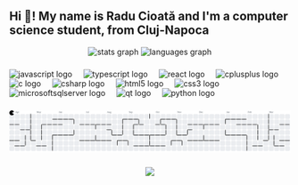 <h2 align="left">Hi 👋! My name is Radu Cioată and I'm a computer science student, from Cluj-Napoca</h2>
<div align="center">
  <img src="[https://github-readme-stats.vercel.app/api?username=RaduCioata&hide_title=false&hide_rank=false&show_icons=true&include_all_commits=true&count_private=true&disable_animations=false&theme=dracula&locale=en&hide_border=false&order=1](https://github-readme-stats.vercel.app/api?username=RaduCioata&show_icons=true&hide_border=true&count_private=true)" height="150" alt="stats graph"  />
  <img src="https://github-readme-stats.vercel.app/api/top-langs?username=RaduCioata&locale=en&hide_title=false&layout=compact&card_width=320&langs_count=5&theme=dracula&hide_border=false&order=2" height="150" alt="languages graph"  />
</div>

###

<div align="left">
  <img src="https://cdn.jsdelivr.net/gh/devicons/devicon/icons/javascript/javascript-original.svg" height="40" alt="javascript logo"  />
  <img width="12" />
  <img src="https://cdn.jsdelivr.net/gh/devicons/devicon/icons/typescript/typescript-original.svg" height="40" alt="typescript logo"  />
  <img width="12" />
  <img src="https://cdn.jsdelivr.net/gh/devicons/devicon/icons/react/react-original.svg" height="40" alt="react logo"  />
  <img width="12" />
  <img src="https://cdn.jsdelivr.net/gh/devicons/devicon/icons/cplusplus/cplusplus-original.svg" height="40" alt="cplusplus logo"  />
  <img width="12" />
  <img src="https://cdn.jsdelivr.net/gh/devicons/devicon/icons/c/c-original.svg" height="40" alt="c logo"  />
  <img width="12" />
  <img src="https://cdn.jsdelivr.net/gh/devicons/devicon/icons/csharp/csharp-original.svg" height="40" alt="csharp logo"  />
  <img width="12" />
  <img src="https://cdn.jsdelivr.net/gh/devicons/devicon/icons/html5/html5-original.svg" height="40" alt="html5 logo"  />
  <img width="12" />
  <img src="https://cdn.jsdelivr.net/gh/devicons/devicon/icons/css3/css3-original.svg" height="40" alt="css3 logo"  />
  <img width="12" />
  <img src="https://cdn.jsdelivr.net/gh/devicons/devicon/icons/microsoftsqlserver/microsoftsqlserver-plain.svg" height="40" alt="microsoftsqlserver logo"  />
  <img width="12" />
  <img src="https://cdn.jsdelivr.net/gh/devicons/devicon/icons/qt/qt-original.svg" height="40" alt="qt logo"  />
  <img width="12" />
  <img src="https://cdn.jsdelivr.net/gh/devicons/devicon/icons/python/python-original.svg" height="40" alt="python logo"  />
</div>

###

<picture>
  <source media="(prefers-color-scheme: dark)" srcset="https://raw.githubusercontent.com/RaduCioata/RaduCioata/output/pacman-contribution-graph-dark.svg">
  <source media="(prefers-color-scheme: light)" srcset="https://raw.githubusercontent.com/RaduCioata/RaduCioata/output/pacman-contribution-graph.svg">
  <img alt="pacman contribution graph" src="https://raw.githubusercontent.com/RaduCioata/RaduCioata/output/pacman-contribution-graph.svg">
</picture>

###

<div align="center">
  <img src="https://profile-counter.glitch.me/RaduCioata/count.svg?"  />
</div>

###
